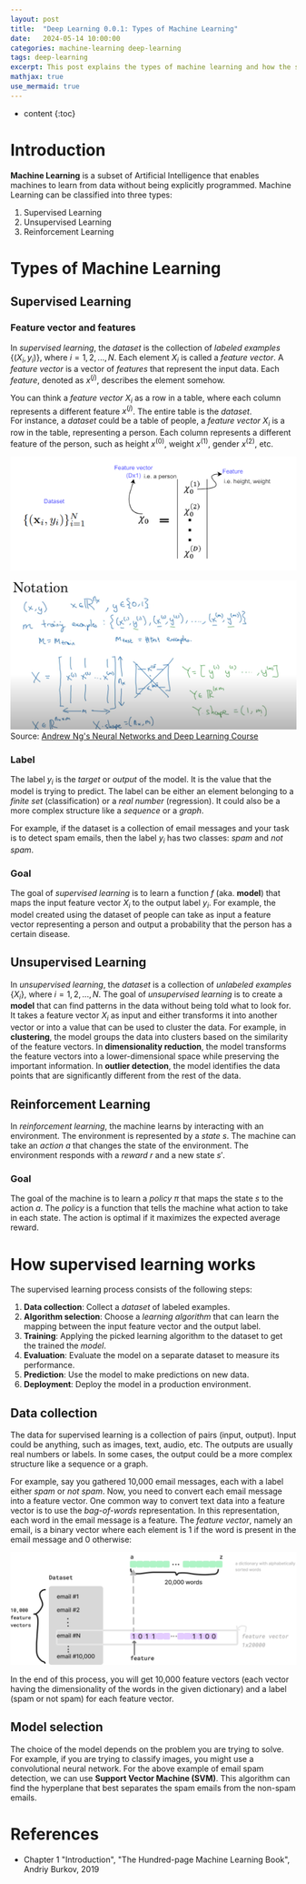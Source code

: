 ```yaml
---
layout: post
title:  "Deep Learning 0.0.1: Types of Machine Learning"
date:   2024-05-14 10:00:00
categories: machine-learning deep-learning
tags: deep-learning
excerpt: This post explains the types of machine learning and how the supervised learning works.
mathjax: true
use_mermaid: true
---
```


* content
{:toc}

# Introduction
**Machine Learning** is a subset of Artificial Intelligence that enables machines to learn from data without being explicitly programmed.
Machine Learning can be classified into three types:
1. Supervised Learning
2. Unsupervised Learning
3. Reinforcement Learning

# Types of Machine Learning

## Supervised Learning

### Feature vector and features
In _supervised learning_, the _dataset_ is the collection of _labeled examples_ $\{(X_i, y_i)\}$, where $i=1,2,..., N$. 
Each element $X_i$ is called a _feature vector_. A _feature vector_ is a vector of _features_ that represent the input data. 
Each _feature_, denoted as $x^{(j)}$, describes the element somehow.    

You can think a _feature vector_ ${X_i}$ as a row in a table, where each column represents a different feature $x^{(j)}$. The entire table is the _dataset_.   
For instance, a _dataset_ could be a table of people, a _feature vector_ ${X_i}$ is a row in the table, representing a person. 
Each column represents a different feature of the person, such as height $x^{(0)}$, weight $x^{(1)}$, gender $x^{(2)}$, etc.   

![features](/assets/images/ML/001/feature-vector.png)

![notation](/assets/images/ML/001/notation_andrew.png)   
Source: [Andrew Ng's Neural Networks and Deep Learning Course](https://www.coursera.org/learn/neural-networks-deep-learning)

### Label
The label $y_i$ is the _target_ or _output_ of the model. It is the value that the model is trying to predict. The label can be
either an element belonging to a _finite set_ (classification) or a _real number_ (regression). It could also be a more complex structure like a _sequence_ or a _graph_.    

For example, if the dataset is a collection of email messages and your task is to detect spam emails, then the label $y_i$ has two classes: _spam_ and _not spam_.

### Goal
The goal of _supervised learning_ is to learn a function $f$ (aka. **model**) that maps the input feature vector $X_i$ to the output label $y_i$. 
For example, the model created using the dataset of people can take as input a feature vector representing a person and output a probability that the person has a certain disease.


## Unsupervised Learning
In _unsupervised learning_, the _dataset_ is a collection of _unlabeled examples_ $\{X_i\}$, where $i=1,2,..., N$. 
The goal of _unsupervised learning_ is to create a **model** that can find patterns in the data without being told what to look for. It takes a feature 
vector $X_i$ as input and either transforms it into another vector or into a value that can be used to cluster the data.
For example, in **clustering**, the model groups the data into clusters based on the similarity of the feature vectors.
In **dimensionality reduction**, the model transforms the feature vectors into a lower-dimensional space while preserving the important information.
In **outlier detection**, the model identifies the data points that are significantly different from the rest of the data.


## Reinforcement Learning
In _reinforcement learning_, the machine learns by interacting with an environment. The environment is represented by a _state_ $s$. The machine can 
take an _action_ $a$ that changes the state of the environment. The environment responds with a _reward_ $r$ and a new state $s'$. 

### Goal
The goal of the machine is to learn a _policy_ $\pi$ that maps the state $s$ to the action $a$. The _policy_ is a function that tells the machine what action to take in each state.
The action is optimal if it maximizes the expected average reward. 



# How supervised learning works
The supervised learning process consists of the following steps:
1. **Data collection**: Collect a _dataset_ of labeled examples.
2. **Algorithm selection**: Choose a _learning algorithm_ that can learn the mapping between the input feature vector and the output label.
3. **Training**: Applying the picked learning algorithm to the dataset to get the trained the _model_.
4. **Evaluation**: Evaluate the model on a separate dataset to measure its performance.
5. **Prediction**: Use the model to make predictions on new data.
6. **Deployment**: Deploy the model in a production environment.

## Data collection
The data for supervised learning is a collection of pairs (input, output). Input could be anything, such as images, text, audio, etc. 
The outputs are usually real numbers or labels. In some cases, the output could be a more complex structure like a sequence or a graph.

For example, say you gathered 10,000 email messages, each with a label either _spam_ or _not spam_. Now, you need to convert each email message into a feature vector.
One common way to convert text data into a feature vector is to use the _bag-of-words_ representation. In this representation, each word in the email message is a feature.
The _feature vector_, namely an email, is a binary vector where each element is 1 if the word is present in the email message and 0 otherwise:

![features](/assets/images/ML/001/bag-of-words.png)

In the end of this process, you will get 10,000 feature vectors (each vector having the dimensionality of the words in the given dictionary) and a label (spam or not spam) for each feature vector.

## Model selection
The choice of the model depends on the problem you are trying to solve. For example, if you are trying to classify images, you might use a convolutional neural network.
For the above example of email spam detection, we can use **Support Vector Machine (SVM)**. This algorithm can find the hyperplane that best separates the spam emails from the non-spam emails.

# References
- Chapter 1 "Introduction", "The Hundred-page Machine Learning Book", Andriy Burkov, 2019